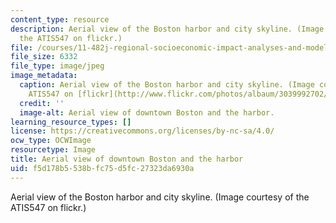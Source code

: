 ```yaml
---
content_type: resource
description: Aerial view of the Boston harbor and city skyline. (Image courtesy of
  the ATIS547 on flickr.)
file: /courses/11-482j-regional-socioeconomic-impact-analyses-and-modeling-fall-2008/f5d178b5538bfc75d5fc27323da6930a_11-482jf08-th.jpg
file_size: 6332
file_type: image/jpeg
image_metadata:
  caption: Aerial view of the Boston harbor and city skyline. (Image courtesy of the
    ATIS547 on [flickr](http://www.flickr.com/photos/albaum/3039992702/).)
  credit: ''
  image-alt: Aerial view of downtown Boston and the harbor.
learning_resource_types: []
license: https://creativecommons.org/licenses/by-nc-sa/4.0/
ocw_type: OCWImage
resourcetype: Image
title: Aerial view of downtown Boston and the harbor
uid: f5d178b5-538b-fc75-d5fc-27323da6930a
---
```

Aerial view of the Boston harbor and city skyline. (Image courtesy of the ATIS547 on flickr.)